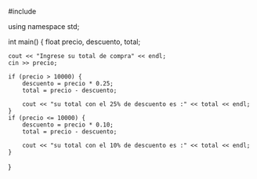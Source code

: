#include <iostream>

using namespace std;

int main() {
    float precio, descuento, total;

    cout << "Ingrese su total de compra" << endl;
    cin >> precio;

    if (precio > 10000) {
        descuento = precio * 0.25;
        total = precio - descuento;

        cout << "su total con el 25% de descuento es :" << total << endl;
    }
    if (precio <= 10000) {
        descuento = precio * 0.10;
        total = precio - descuento;

        cout << "su total con el 10% de descuento es :" << total << endl;
    }

}
